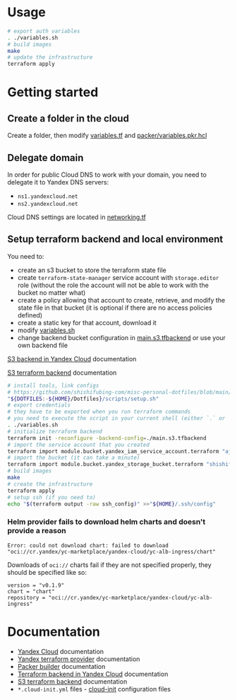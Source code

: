 # Usage

```bash
# export auth variables
. ./variables.sh
# build images
make
# update the infrastructure
terraform apply
```

# Getting started

## Create a folder in the cloud

Create a folder, then modify [variables.tf][variables.tf] and
[packer/variables.pkr.hcl][packer-variables]

## Delegate domain

In order for public Cloud DNS to work with your domain, you need to delegate it to Yandex DNS servers:

- `ns1.yandexcloud.net`
- `ns2.yandexcloud.net`

Cloud DNS settings are located in [networking.tf][networking]

## Setup terraform backend and local environment

You need to:

- create an s3 bucket to store the terraform state file
- create `terraform-state-manager` service account with `storage.editor`
  role
  (without the role the account will not be able to work with the bucket no
  matter what)
- create a policy allowing that account to create, retrieve, and modify the
  state file in that bucket
  (it is optional if there are no access policies defined)
- create a static key for that account, download it
- modify [variables.sh][variables.sh]
- change backend bucket configuration in [main.s3.tfbackend][backend]
  or use your own backend file

[S3 backend in Yandex Cloud][yandex-terraform-s3-backend] documentation

[S3 terraform backend][terraform-s3-backend] documentation

```bash
# install tools, link configs
# https://github.com/shishifubing-com/misc-personal-dotfiles/blob/main/scripts/setup.sh
"${DOTFILES:-${HOME}/Dotfiles}/scripts/setup.sh"
# export credentials
# they have to be exported when you run terraform commands
# you need to execute the script in your current shell (either `.` or `source`)
. ./variables.sh
# initialize terraform backend
terraform init -reconfigure -backend-config=./main.s3.tfbackend
# import the service account that you created
terraform import module.bucket.yandex_iam_service_account.terraform "aje5ptih4ar3v13mm17m"
# import the bucket (it can take a minute)
terraform import module.bucket.yandex_storage_bucket.terraform "shishifubing-com-terraform"
# build images
make
# create the infrastructure
terraform apply
# setup ssh (if you need to)
echo "$(terraform output -raw ssh_config)" >>"${HOME}/.ssh/config"
```

### Helm provider fails to download helm charts and doesn't provide a reason

```
Error: could not download chart: failed to download
"oci://cr.yandex/yc-marketplace/yandex-cloud/yc-alb-ingress/chart"
```

Downloads of `oci://` charts fail if they are not specified properly,
they should be specified like so:

```hcl
version = "v0.1.9"
chart = "chart"
repository = "oci://cr.yandex/yc-marketplace/yandex-cloud/yc-alb-ingress"
```

# Documentation

- [Yandex Cloud][yandex-cloud] documentation
- [Yandex terraform provider][yandex-terraform] documentation
- [Packer builder][yandex-packer] documentation
- [Terraform backend in Yandex Cloud][yandex-terraform-s3-backend]
  documentation
- [S3 terraform backend][terraform-s3-backend] documentation
- `*.cloud-init.yml` files - [cloud-init][cloud-init] configuration files

<!-- internal links -->

[networking]: ./modules/main/networking.tf
[setup.sh]: ./packer/setup.sh
[backend]: ./main.s3.tfbackend
[variables.sh]: ./variables.sh
[variables.tf]: ./variables.tf
[packer-variables]: ./packer/variables.pkr.hcl

<!-- external links -->

[github-pages]: https://docs.github.com/en/pages/configuring-a-custom-domain-for-your-github-pages-site/managing-a-custom-domain-for-your-github-pages-site
[cloud-init]: https://cloudinit.readthedocs.io/en/latest/topics/examples.html
[yandex-terraform]: https://registry.tfpla.net/providers/yandex-cloud/yandex/latest/docs
[yandex-packer]: https://developer.hashicorp.com/packer/plugins/builders/yandex
[yandex-cloud]: https://cloud.yandex.ru/docs/tutorials/infrastructure-management/terraform-quickstart
[yandex-terraform-s3-backend]: https://cloud.yandex.com/en-ru/docs/tutorials/infrastructure-management/terraform-state-storage#set-up-backend
[terraform-s3-backend]: https://developer.hashicorp.com/terraform/language/settings/backends/s3
[terraform]: https://www.terraform.io/
[helm]: https://helm.sh/
[yc]: https://cloud.yandex.com/en/docs/cli/quickstart
[kubectl]: https://kubernetes.io/docs/reference/kubectl/
[packer]: https://developer.hashicorp.com/packer/docs/intro
[gitversion]: https://gitversion.net
